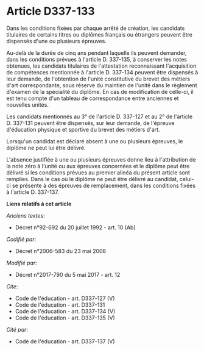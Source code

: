 # Article D337-133

Dans les conditions fixées par chaque arrêté de création, les candidats titulaires de certains titres ou diplômes français ou
étrangers peuvent être dispensés d'une ou plusieurs épreuves. 

Au-delà de la durée de cinq ans pendant laquelle ils peuvent demander, dans les conditions prévues à l'article D. 337-135, à
conserver les notes obtenues, les candidats titulaires de l'attestation reconnaissant l'acquisition de compétences mentionnée
à l'article D. 337-134 peuvent être dispensés à leur demande, de l'obtention de l'unité constitutive du brevet des métiers
d'art correspondante, sous réserve du maintien de l'unité dans le règlement d'examen de la spécialité du diplôme. En cas de
modification de celle-ci, il est tenu compte d'un tableau de correspondance entre anciennes et nouvelles unités. 

Les candidats mentionnés au 3° de l'article D. 337-127 et au 2° de l'article D. 337-131 peuvent être dispensés, sur leur
demande, de l'épreuve d'éducation physique et sportive du brevet des métiers d'art. 

Lorsqu'un candidat est déclaré absent à une ou plusieurs épreuves, le diplôme ne peut lui être délivré. 

L'absence justifiée à une ou plusieurs épreuves donne lieu à l'attribution de la note zéro à l'unité ou aux épreuves
concernées et le diplôme peut être délivré si les conditions prévues au premier alinéa du présent article sont remplies. Dans
le cas où le diplôme ne peut être délivré au candidat, celui-ci se présente à des épreuves de remplacement, dans les
conditions fixées à l'article D. 337-137.

**Liens relatifs à cet article**

_Anciens textes_:

  - Décret n°92-692 du 20 juillet 1992 - art. 10 (Ab)

_Codifié par_:

  - Décret n°2006-583 du 23 mai 2006

_Modifié par_:

  - Décret n°2017-790 du 5 mai 2017 - art. 12

_Cite_:

  - Code de l'éducation - art. D337-127 (V)
  - Code de l'éducation - art. D337-131
  - Code de l'éducation - art. D337-134 (V)
  - Code de l'éducation - art. D337-135 (V)

_Cité par_:

  - Code de l'éducation - art. D337-137 (V)
